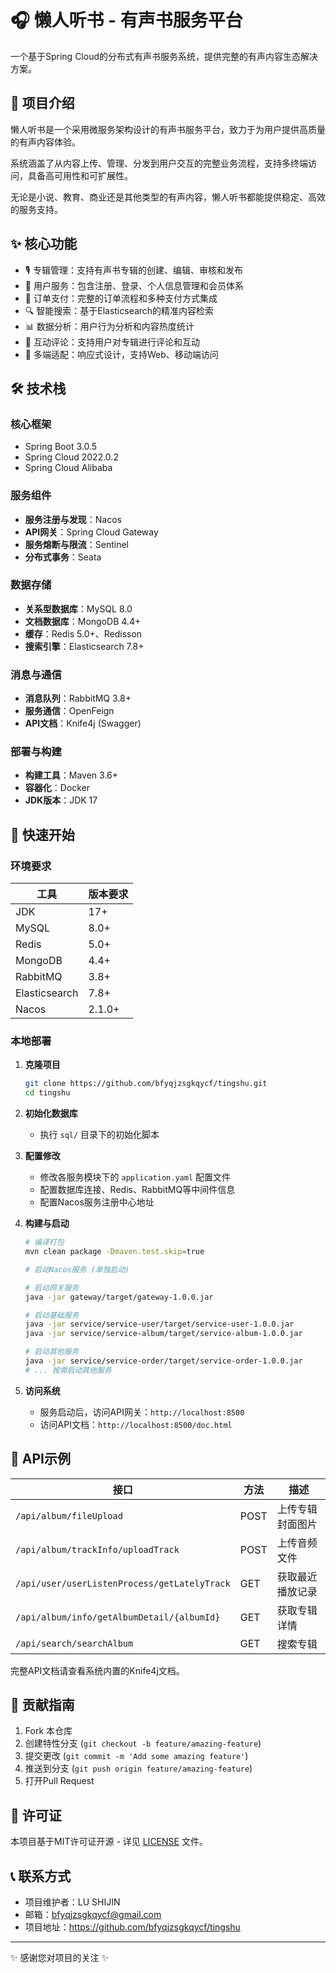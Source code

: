 # 🎧 懒人听书 - 有声书服务平台

<div>
  <p>一个基于Spring Cloud的分布式有声书服务系统，提供完整的有声内容生态解决方案。</p>
</div>

## 📖 项目介绍

懒人听书是一个采用微服务架构设计的有声书服务平台，致力于为用户提供高质量的有声内容体验。

系统涵盖了从内容上传、管理、分发到用户交互的完整业务流程，支持多终端访问，具备高可用性和可扩展性。

无论是小说、教育、商业还是其他类型的有声内容，懒人听书都能提供稳定、高效的服务支持。

## ✨ 核心功能

- 🎙️ 专辑管理：支持有声书专辑的创建、编辑、审核和发布
- 👤 用户服务：包含注册、登录、个人信息管理和会员体系
- 🛒 订单支付：完整的订单流程和多种支付方式集成
- 🔍 智能搜索：基于Elasticsearch的精准内容检索
- 📊 数据分析：用户行为分析和内容热度统计
- 💬 互动评论：支持用户对专辑进行评论和互动
- 📱 多端适配：响应式设计，支持Web、移动端访问

## 🛠️ 技术栈

### 核心框架
- Spring Boot 3.0.5
- Spring Cloud 2022.0.2
- Spring Cloud Alibaba

### 服务组件
- **服务注册与发现**：Nacos
- **API网关**：Spring Cloud Gateway
- **服务熔断与限流**：Sentinel
- **分布式事务**：Seata

### 数据存储
- **关系型数据库**：MySQL 8.0
- **文档数据库**：MongoDB 4.4+
- **缓存**：Redis 5.0+、Redisson
- **搜索引擎**：Elasticsearch 7.8+

### 消息与通信
- **消息队列**：RabbitMQ 3.8+
- **服务通信**：OpenFeign
- **API文档**：Knife4j (Swagger)

### 部署与构建
- **构建工具**：Maven 3.6+
- **容器化**：Docker
- **JDK版本**：JDK 17

## 🚀 快速开始

### 环境要求

| 工具 | 版本要求 |
|------|----------|
| JDK | 17+ |
| MySQL | 8.0+ |
| Redis | 5.0+ |
| MongoDB | 4.4+ |
| RabbitMQ | 3.8+ |
| Elasticsearch | 7.8+ |
| Nacos | 2.1.0+ |

### 本地部署

1. **克隆项目**
   ```bash
   git clone https://github.com/bfyqjzsgkqycf/tingshu.git
   cd tingshu
   ```

2. **初始化数据库**
   - 执行 `sql/` 目录下的初始化脚本

3. **配置修改**
   - 修改各服务模块下的 `application.yaml` 配置文件
   - 配置数据库连接、Redis、RabbitMQ等中间件信息
   - 配置Nacos服务注册中心地址

4. **构建与启动**
   ```bash
   # 编译打包
   mvn clean package -Dmaven.test.skip=true
   
   # 启动Nacos服务 (单独启动)
   
   # 启动网关服务
   java -jar gateway/target/gateway-1.0.0.jar
   
   # 启动基础服务
   java -jar service/service-user/target/service-user-1.0.0.jar
   java -jar service/service-album/target/service-album-1.0.0.jar
   
   # 启动其他服务
   java -jar service/service-order/target/service-order-1.0.0.jar
   # ... 按需启动其他服务
   ```

5. **访问系统**
   - 服务启动后，访问API网关：`http://localhost:8500`
   - 访问API文档：`http://localhost:8500/doc.html`

## 🔌 API示例

| 接口 | 方法 | 描述 |
|------|------|------|
| `/api/album/fileUpload` | POST | 上传专辑封面图片 |
| `/api/album/trackInfo/uploadTrack` | POST | 上传音频文件 |
| `/api/user/userListenProcess/getLatelyTrack` | GET | 获取最近播放记录 |
| `/api/album/info/getAlbumDetail/{albumId}` | GET | 获取专辑详情 |
| `/api/search/searchAlbum` | GET | 搜索专辑 |

完整API文档请查看系统内置的Knife4j文档。

## 🤝 贡献指南

1. Fork 本仓库
2. 创建特性分支 (`git checkout -b feature/amazing-feature`)
3. 提交更改 (`git commit -m 'Add some amazing feature'`)
4. 推送到分支 (`git push origin feature/amazing-feature`)
5. 打开Pull Request

## 📜 许可证

本项目基于MIT许可证开源 - 详见 [LICENSE](LICENSE) 文件。

## 📞 联系方式

- 项目维护者：LU SHIJIN
- 邮箱：bfyqjzsgkqycf@gmail.com
- 项目地址：https://github.com/bfyqjzsgkqycf/tingshu

---

<div>
  <p>✨ 感谢您对项目的关注 ✨</p>
</div>
